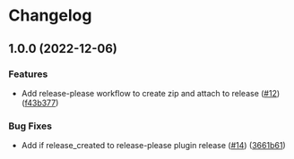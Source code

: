 # Changelog

## 1.0.0 (2022-12-06)


### Features

* Add release-please workflow to create zip and attach to release ([#12](https://github.com/elementx-ai/moodle-local-oauth/issues/12)) ([f43b377](https://github.com/elementx-ai/moodle-local-oauth/commit/f43b3778ec8a96b803dfc6d28b8c5a99a593b707))


### Bug Fixes

* Add if release_created to release-please plugin release ([#14](https://github.com/elementx-ai/moodle-local-oauth/issues/14)) ([3661b61](https://github.com/elementx-ai/moodle-local-oauth/commit/3661b61374cafd3821728533a1e783372635af41))
